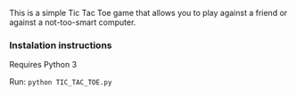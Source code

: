 This is a simple Tic Tac Toe game that allows you to play against a friend or against a not-too-smart computer.

### Instalation instructions
Requires Python 3

Run:
```python TIC_TAC_TOE.py```